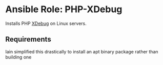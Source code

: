 # Ansible Role: PHP-XDebug

Installs PHP [XDebug](http://xdebug.org/) on Linux servers.

## Requirements

Iain simplified this drastically to install an apt binary package rather than building one
